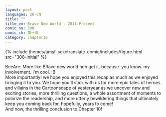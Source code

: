 ```yaml
---
layout: post
languages: zh-CN
title: ""
title_en: Brave New World - 2011-Present
comic_no: 308
comic_ch: 第十章
category: chapter10
---
```

{% include themes/amsf-sckctranslate-comic/includes/figure.html src="308-initial" %}

BeeAre: More like BRave new world heh get it. because. you know. my involvement. i'm cool. :B  
More importantly! we hope you enjoyed this recap as much as we enjoyed bringing it to you. We hope you'll stick with us for more epic tales of heroes and villains in the Cartoonscape of yesteryear as we uncover new and exciting stories, more thrilling questions, a whole assortment of moments to polarize the readership, and more utterly bewildering things that ultimately keep you coming back for, hopefully, years to come!  
And now, the thrilling conclusion to Chapter 10!
